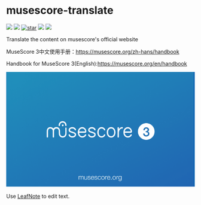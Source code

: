 # musescore-translate

  [![](https://img.shields.io/github/issues/xiaxi626/musescore-translate.svg)](https://github.com/xiaxi626/musescore-translate/issues)  [![](https://img.shields.io/github/forks/xiaxi626/musescore-translate.svg)](https://github.com/xiaxi626/musescore-translate/network) [![star](https://gitee.com/xiaxi626/musescore-translate/badge/star.svg?theme=white)](https://gitee.com/xiaxi626/musescore-translate/stargazers) [![](https://travis-ci.org/xiaxi626/musescore-translate.svg?branch=master)](https://travis-ci.org/xiaxi626/musescore-translate) [![](https://img.shields.io/github/release/xiaxi626/musescore-translate.svg)](https://github.com/xiaxi626/musescore-translate/releases)

Translate the content on musescore's official website

MuseScore 3中文使用手册：https://musescore.org/zh-hans/handbook

Handbook for MuseScore 3(English):https://musescore.org/en/handbook

![musescore.gif](/images/musescore.gif)

Use [LeafNote](https://github.com/Shouheng88/LeafNote-Community) to edit text.
